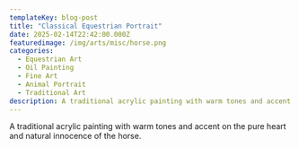 ```yaml
---
templateKey: blog-post
title: "Classical Equestrian Portrait"
date: 2025-02-14T22:42:00.000Z
featuredimage: /img/arts/misc/horse.png
categories:
  - Equestrian Art
  - Oil Painting
  - Fine Art
  - Animal Portrait
  - Traditional Art
description: A traditional acrylic painting with warm tones and accent on the pure heart and natural innocence of the horse
---
```

A traditional acrylic painting with warm tones and accent on the pure heart and natural innocence of the horse.
